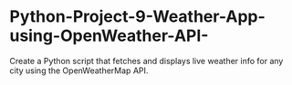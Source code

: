 # Python-Project-9-Weather-App-using-OpenWeather-API-
Create a Python script that fetches and displays live weather info for any city using the OpenWeatherMap API.
